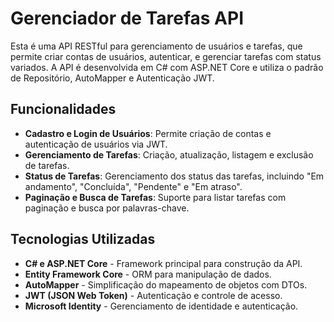 # Gerenciador de Tarefas API

Esta é uma API RESTful para gerenciamento de usuários e tarefas, que permite criar contas de usuários, autenticar, e gerenciar tarefas com status variados. A API é desenvolvida em C# com ASP.NET Core e utiliza o padrão de Repositório, AutoMapper e Autenticação JWT.
## **Funcionalidades**

- **Cadastro e Login de Usuários**: Permite criação de contas e autenticação de usuários via JWT.
- **Gerenciamento de Tarefas**:  Criação, atualização, listagem e exclusão de tarefas.
- **Status de Tarefas**:  Gerenciamento dos status das tarefas, incluindo "Em andamento", "Concluída", "Pendente" e "Em atraso".
- **Paginação e Busca de Tarefas**: Suporte para listar tarefas com paginação e busca por palavras-chave.

## **Tecnologias Utilizadas**

- **C# e ASP.NET Core** - Framework principal para construção da API.
- **Entity Framework Core** - ORM para manipulação de dados.
- **AutoMapper** - Simplificação do mapeamento de objetos com DTOs.
- **JWT (JSON Web Token)** - Autenticação e controle de acesso.
- **Microsoft Identity** - Gerenciamento de identidade e autenticação.


